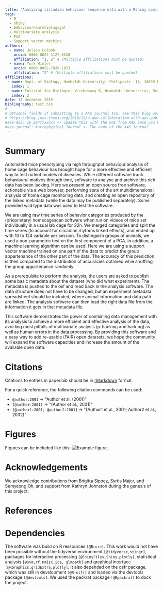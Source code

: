 ```yaml
---
title: 'Analysing circadian behaviour sequence data with a Rshiny application'
tags:
  - R
  - shiny
  - behaviourneurobiologygal
  - multivariate analysis
  - PCA
  - Support vector machine
authors:
  - name: Julien Colomb
    orcid: 0000-0002-3127-5520
    affiliation: "1, 2" # (Multiple affiliations must be quoted)
  - name: York Winter
    orcid: 0000-0002-7828-1872
    affiliation: "2" # (Multiple affiliations must be quoted)
affiliations:
 - name: Dept. of Biology, Humboldt University, Philippstr. 13, 10099 Berlin, Germany
   index: 1
 - name: Institut für Biologie, Virchowweg 6, Humboldt Universität, Berlin, 10117 Germany
   index: 2
date: 15 december 2019
bibliography: test.bib
#
# Optional fields if submitting to a AAS journal too, see this blog post:
# https://blog.joss.theoj.org/2018/12/a-new-collaboration-with-aas-publishing
#aas-doi: 10.3847/xxxxx <- update this with the DOI from AAS once you know it.
#aas-journal: Astrophysical Journal <- The name of the AAS journal.
---
```


# Summary

Automated mice phenotyping via high throughput behaviour analysis of home cage behaviour has brought hope for a more effective and efficient way to test rodent models of diseases. While different software track behavioural motives through time, software to analyse and archive this rich data has been lacking.
Here we present an open source free software, actionable via a web browser, performing state of the art multidimensional analysis of home cage monitoring data, and creating an open repository of the linked metadata (while the data may be published separately). Some provided wild type data was used to test the software.

We are using raw time series of behavior categories produced by the (prioprietary) homecagescan software when run on videos of mice set individually in a usual lab cage for 22h. We merged categories and split the time series (to account for circadian rhythms linked effects), and ended up with 10 to 124 variable per session. To distinguish groups of animals, we used a non-parametric test on the first component of a PCA. In addition, a machine learning algorithm can be used. Here we are using a support vector machine trained on one part of the data to predict the group appartenance of the other part of the data. The accuracy of this prediction is then compared to the distribution of accuracies obtained whie shuffling the group appartenance randomly. 

As a prerequisite to perform the analysis, the users are asked to publish some basic metadata about the dataset (who did what experiment). The metadata is pushed to the osf and read back in the analysis software. The data structure does not have to be changed, but an experiment metadata spreadsheet should be included, where animal information and data path are linked. The analysis softwere can then load the right data file from the information it gets in that metadata file.

This software  demonstrates the power of combining data management with its analysis to achieve a more efficient and effective analysis of the data, avoiding most pitfalls of multivariate analysis (p-hacking and harking) as well as human errors in the data processing. By providing this software and a easy way to add re-usable (FAIR) open datasets, we hope the community will expand the software capacities and increase the amount of the available open data.



# Citations

Citations to entries in paper.bib should be in
[rMarkdown](http://rmarkdown.rstudio.com/authoring_bibliographies_and_citations.html)
format.

For a quick reference, the following citation commands can be used:
- `@author:2001`  ->  "Author et al. (2001)"
- `[@author:2001]` -> "(Author et al., 2001)"
- `[@author1:2001; @author2:2001]` -> "(Author1 et al., 2001; Author2 et al., 2002)"

# Figures

Figures can be included like this: ![Example figure.](figure.png)

# Acknowledgements

We acknowledge contributions from Brigitta Sipocz, Syrtis Major, and Semyeong
Oh, and support from Kathryn Johnston during the genesis of this project.

# References

# Dependencies

The software was build on R ressources `[@Rcore]`. This work would not have been possible without the  tidyverse environment `[@tidyverse,stingr]`,  packages for interactive processing `[@ShinyFiles,Shiny,plotly]`, statistical analysis `[@svm,rf,Hmisc,ica, glmpath]` and graphical interface `[@RGraphics,gridExtra,plotly]`. It also depended on the osfr package, which was still in development `[@R-osfr]` and loaded via the devtools package `[@devtools]`. We used the packrat package `[@Rpackrat]`  to dock the project.